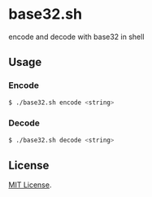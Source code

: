 # base32.sh

encode and decode with base32 in shell

## Usage

### Encode

```sh
$ ./base32.sh encode <string>
```

### Decode

```sh
$ ./base32.sh decode <string>
```

## License

[MIT License](https://opensource.org/licenses/MIT).
